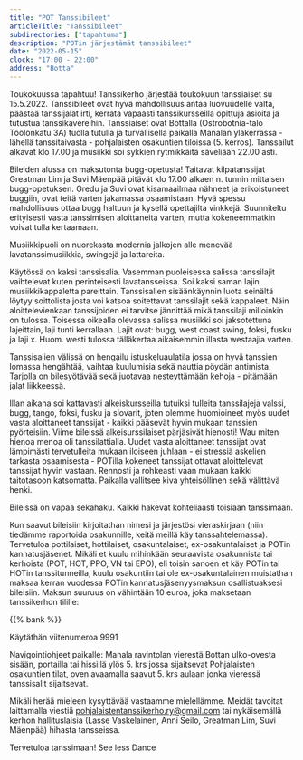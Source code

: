 ```yaml
---
title: "POT Tanssibileet"
articleTitle: "Tanssibileet"
subdirectories: ["tapahtuma"]
description: "POTin järjestämät tanssibileet"
date: "2022-05-15"
clock: "17:00 - 22:00"
address: "Botta"
---
```


Toukokuussa tapahtuu! Tanssikerho järjestää toukokuun tanssiaiset su 15.5.2022. Tanssibileet ovat hyvä mahdollisuus antaa luovuudelle valta, päästää tanssijalat irti, kerrata vapaasti tanssikursseilla opittuja asioita ja tutustua tanssikavereihin. Tanssiaiset ovat Bottalla (Ostrobotnia-talo Töölönkatu 3A) tuolla tutulla ja turvallisella paikalla Manalan yläkerrassa - lähellä tanssitaivasta - pohjalaisten osakuntien tiloissa (5. kerros). Tanssailut alkavat klo 17.00 ja musiikki soi sykkien rytmikkäitä säveliään 22.00 asti.

Bileiden alussa on maksutonta bugg-opetusta! Taitavat kilpatanssijat Greatman Lim ja Suvi Mäenpää pitävät klo 17.00 alkaen n. tunnin mittaisen bugg-opetuksen. Gredu ja Suvi ovat kisamaailmaa nähneet ja erikoistuneet buggiin, ovat teitä varten jakamassa osaamistaan. Hyvä spessu mahdollisuus ottaa bugg haltuun ja kysellä opettajilta vinkkejä. Suunniteltu erityisesti vasta tanssimisen aloittaneita varten, mutta kokeneemmatkin voivat tulla kertaamaan.

Musiikkipuoli on nuorekasta modernia jalkojen alle menevää lavatanssimusiikkia, swingejä ja lattareita.

Käytössä on kaksi tanssisalia. Vasemman puoleisessa salissa tanssilajit vaihtelevat kuten perinteisesti lavatansseissa. Soi kaksi saman lajin musiikkikappaletta pareittain. Tanssisalien sisäänkäynnin luota seinältä löytyy soittolista josta voi katsoa soitettavat tanssilajit sekä kappaleet. Näin aloittelevienkaan tanssijoiden ei tarvitse jännittää mikä tanssilaji milloinkin on tulossa.
Toisessa oikealla olevassa salissa musiikki soi jaksotettuna lajeittain, laji tunti kerrallaan. Lajit ovat: bugg, west coast swing, foksi, fusku ja laji x. Huom. westi tulossa tälläkertaa aikaisemmin illasta westaajia varten.

Tanssisalien välissä on hengailu istuskeluaulatila jossa on hyvä tanssien lomassa hengähtää, vaihtaa kuulumisia sekä nauttia pöydän antimista. Tarjolla on bilesyötävää sekä juotavaa nesteyttämään kehoja - pitämään jalat liikkeessä.

Illan aikana soi kattavasti alkeiskursseilla tutuiksi tulleita tanssilajeja valssi, bugg, tango, foksi, fusku ja slovarit, joten olemme huomioineet myös uudet vasta aloittaneet tanssijat - kaikki pääsevät hyvin mukaan tanssien pyörteisiin. Viime bileissä alkeisurssilaiset pärjäsivät hienosti! Wau miten hienoa menoa oli tanssilattialla. Uudet vasta aloittaneet tanssijat ovat lämpimästi tervetulleita mukaan iloiseen juhlaan - ei stressiä askelien tarkasta osaamisesta - POTilla kokeneet tanssijat ottavat aloittelevat tanssijat hyvin vastaan. Rennosti ja rohkeasti vaan mukaan kaikki taitotasoon katsomatta. Paikalla vallitsee kiva yhteisöllinen sekä välittävä henki.

Bileissä on vapaa sekahaku. Kaikki hakevat kohteliaasti toisiaan tanssimaan.

Kun saavut bileisiin kirjoitathan nimesi ja järjestösi vieraskirjaan (niin tiedämme raportoida osakunnille, keitä meillä käy tanssahtelemassa). Tervetuloa pottilaiset, hottilaiset, osakuntalaiset, ex-osakuntalaiset ja POTin kannatusjäsenet. Mikäli et kuulu mihinkään seuraavista osakunnista tai kerhoista (POT, HOT, PPO, VN tai EPO), eli toisin sanoen et käy POTin tai HOTin tanssitunneilla, kuulu osakuntiin tai ole ex-osakuntalainen muistathan maksaa kerran vuodessa POTin kannatusjäsenyysmaksun osallistuaksesi bileisiin. Maksun suuruus on vähintään 10 euroa, joka maksetaan tanssikerhon tilille:

{{% bank %}}

Käytäthän viitenumeroa 9991

Navigointiohjeet paikalle: Manala ravintolan vierestä Bottan ulko-ovesta sisään, portailla tai hissillä ylös 5. krs jossa sijaitsevat Pohjalaisten osakuntien tilat, oven avaamalla saavut 5. krs aulaan jonka vieressä tanssisalit sijaitsevat.

Mikäli herää mieleen kysyttävää vastaamme mielellämme. Meidät tavoitat laittamalla viestiä pohjalaistentanssikerho.ry@gmail.com tai nykäisemällä kerhon hallituslaisia (Lasse Vaskelainen, Anni Seilo, Greatman Lim, Suvi Mäenpää) hihasta tansseissa.

Tervetuloa tanssimaan! See less
Dance
